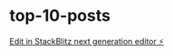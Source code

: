 # top-10-posts

[Edit in StackBlitz next generation editor ⚡️](https://stackblitz.com/~/github.com/arunmannai/top-10-posts)